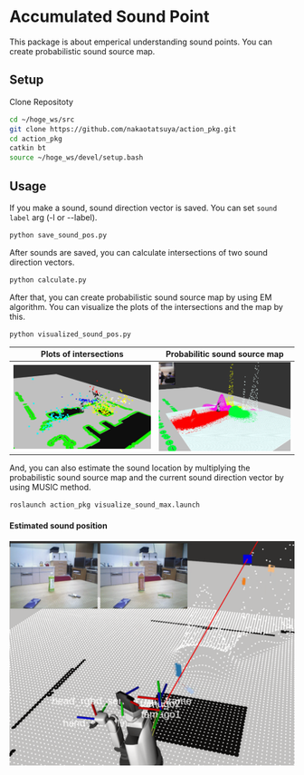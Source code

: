 Accumulated Sound Point
=======

This package is about emperical understanding sound points.
You can create probabilistic sound source map.

## Setup

Clone Repositoty
   ```bash
   cd ~/hoge_ws/src
   git clone https://github.com/nakaotatsuya/action_pkg.git
   cd action_pkg
   catkin bt
   source ~/hoge_ws/devel/setup.bash
   ```

## Usage
   If you make a sound, sound direction vector is saved.
   You can set `sound label` arg (-l or --label).
   ```bash
   python save_sound_pos.py
   ```

   After sounds are saved, you can calculate intersections of two sound direction vectors.
   ```bash
   python calculate.py
   ```

   After that, you can create probabilistic sound source map by using EM algorithm.
   You can visualize the plots of the intersections and the map by this.
   ```bash
   python visualized_sound_pos.py
   ```

   | Plots of intersections | Probabilitic sound source map|
   |---|---|
   |![](assets/plot.png)|![](assets/sound_map.png)|

   And, you can also estimate the sound location by multiplying the probabilistic sound source map and the current sound direction vector by using MUSIC method.
   ```bash
   roslaunch action_pkg visualize_sound_max.launch
   ```
#### Estimated sound position
![](assets/kettle_current_max.png)

